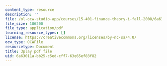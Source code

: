 ```yaml
---
content_type: resource
description: ''
file: /ol-ocw-studio-app/courses/15-401-finance-theory-i-fall-2008/6a63011abb25c5edcff763e65ef83f82_tL7Lcl90Sc0.pdf
file_size: 106200
file_type: application/pdf
learning_resource_types: []
license: https://creativecommons.org/licenses/by-nc-sa/4.0/
ocw_type: OCWFile
resourcetype: Document
title: 3play pdf file
uid: 6a63011a-bb25-c5ed-cff7-63e65ef83f82
---
```

